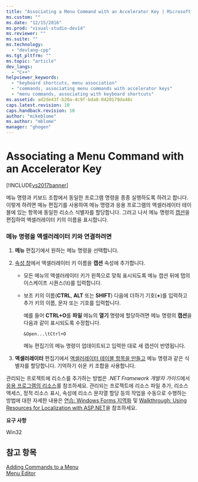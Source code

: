 ```yaml
---
title: "Associating a Menu Command with an Accelerator Key | Microsoft Docs"
ms.custom: ""
ms.date: "12/15/2016"
ms.prod: "visual-studio-dev14"
ms.reviewer: ""
ms.suite: ""
ms.technology: 
  - "devlang-cpp"
ms.tgt_pltfrm: ""
ms.topic: "article"
dev_langs: 
  - "C++"
helpviewer_keywords: 
  - "keyboard shortcuts, menu association"
  - "commands, associating menu commands with accelerator keys"
  - "menu commands, associating with keyboard shortcuts"
ms.assetid: ad2de43f-b20a-4c9f-bda8-0420179da48c
caps.latest.revision: 10
caps.handback.revision: 10
author: "mikeblome"
ms.author: "mblome"
manager: "ghogen"
---
```

# Associating a Menu Command with an Accelerator Key
[!INCLUDE[vs2017banner](../assembler/inline/includes/vs2017banner.md)]

메뉴 명령과 키보드 조합에서 동일한 프로그램 명령을 종종 실행하도록 하려고 합니다. 이렇게 하려면 메뉴 편집기를 사용하여 메뉴 명령과 응용 프로그램의 액셀러레이터 테이블에 있는 항목에 동일한 리소스 식별자를 할당합니다. 그러고 나서 메뉴 명령의 [캡션](../windows/menu-command-properties.md)을 편집하여 액셀러레이터 키의 이름을 표시합니다.  
  
### 메뉴 명령을 액셀러레이터 키와 연결하려면  
  
1.  **메뉴** 편집기에서 원하는 메뉴 명령을 선택합니다.  
  
2.  [속성 창](../Topic/Properties%20Window.md)에서 액셀러레이터 키 이름을 **캡션** 속성에 추가합니다.  
  
    -   모든 메뉴의 액셀러레이터 키가 왼쪽으로 맞춰 표시되도록 메뉴 캡션 뒤에 탭의 이스케이프 시퀀스\(\\t\)를 입력합니다.  
  
    -   보조 키의 이름\(**CTRL**, **ALT** 또는 **SHIFT**\) 다음에 더하기 기호\(**\+**\)를 입력하고 추가 키의 이름, 문자 또는 기호를 입력합니다.  
  
         예를 들어 **CTRL\+O**를 **파일** 메뉴의 **열기** 명령에 할당하려면 메뉴 명령의 **캡션**을 다음과 같이 표시되도록 수정합니다.  
  
        ```  
        &Open...\tCtrl+O   
        ```  
  
         메뉴 편집기의 메뉴 명령이 업데이트되고 입력한 대로 새 캡션이 반영됩니다.  
  
3.  **액셀러레이터** 편집기에서 [액셀러레이터 테이블 항목을 만들고](../windows/adding-an-entry-to-an-accelerator-table.md) 메뉴 명령과 같은 식별자를 할당합니다. 기억하기 쉬운 키 조합을 사용합니다.  
  
 관리되는 프로젝트에 리소스를 추가하는 방법은 *.NET Framework 개발자 가이드*에서 [응용 프로그램의 리소스](../Topic/Resources%20in%20Desktop%20Apps.md)를 참조하세요. 관리되는 프로젝트에 리소스 파일 추가, 리소스 액세스, 정적 리소스 표시, 속성에 리소스 문자열 할당 등의 작업을 수동으로 수행하는 방법에 대한 자세한 내용은 [연습: Windows Forms 지역화](http://msdn.microsoft.com/ko-kr/9a96220d-a19b-4de0-9f48-01e5d82679e5) 및 [Walkthrough: Using Resources for Localization with ASP.NET](../Topic/Walkthrough:%20Using%20Resources%20for%20Localization%20with%20ASP.NET.md)을 참조하세요.  
  
 **요구 사항**  
  
 Win32  
  
## 참고 항목  
 [Adding Commands to a Menu](../windows/adding-commands-to-a-menu.md)   
 [Menu Editor](../mfc/menu-editor.md)